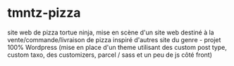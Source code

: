 # tmntz-pizza
site web de pizza tortue ninja, mise en scène d'un site web destiné à la vente/commande/livraison de pizza inspiré d'autres site du genre - projet 100% Wordpress  (mise en place d'un theme utilisant des custom post type, custom taxo, des customizers, parcel / sass et un peu de js côté front)
